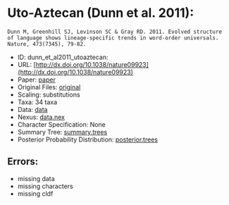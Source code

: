 # Uto-Aztecan (Dunn et al. 2011):

```
Dunn M, Greenhill SJ, Levinson SC & Gray RD. 2011. Evolved structure of language shows lineage-specific trends in word-order universals. Nature, 473(7345), 79-82.
```

* ID: dunn_et_al2011_utoaztecan:
* URL: [http://dx.doi.org/10.1038/nature09923](http://dx.doi.org/10.1038/nature09923)
* Paper: [paper](paper)
* Original Files: [original](original)
* Scaling: substitutions
* Taxa: 34 taxa 
* Data: [data](data)
* Nexus: [data.nex](data.nex)
* Character Specification: None
* Summary Tree: [summary.trees](summary.trees)
* Posterior Probability Distribution: [posterior.trees](posterior.trees)

## Errors:

* missing data
* missing characters
* missing cldf
